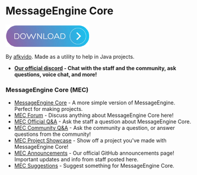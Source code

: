 # MessageEngine Core

[<img src="https://raw.githubusercontent.com/afkvido/image-repository/ImageRepo/Modern%20Download%20Button.png" width="225"/>](https://afkvido-development.github.io/MessageEngine-Core)

By [afkvido](https://github.com/afkvido). Made as a utility to help in Java projects.

* **[Our official discord](https://disboard.org/server/893975758677086238) - Chat with the staff and the community, ask questions, voice chat, and more!** 

### MessageEngine Core (MEC)
  * [MessageEngine Core](https://github.com/afkvido-development/MessageEngine-Core) - A more simple version of MessageEngine. Perfect for making projects.
  * [MEC Forum](https://github.com/afkvido-development/MessageEngine-Core/discussions/categories/forum) - Discuss anything about MessageEngine Core here!
  * [MEC Official Q&A](https://github.com/afkvido-development/MessageEngine-Core/discussions/categories/official-q-a) - Ask the staff a question about MessageEngine Core.
  * [MEC Community Q&A](https://github.com/afkvido-development/MessageEngine-Core/discussions/categories/community-q-a) - Ask the community a question, or answer questions from the community!
  * [MEC Project Showcase](https://github.com/afkvido-development/MessageEngine-Core/discussions/categories/project-showcase) - Show off a project you've made with MessageEngine Core!
  * [MEC Announcements](https://github.com/afkvido-development/MessageEngine-Core/discussions/categories/announcements) - Our official GitHub announcements page! Important updates and info from staff posted here.
  * [MEC Suggestions](https://github.com/afkvido-development/MessageEngine-Core/discussions/categories/suggestions) - Suggest something for MessageEngine Core.
